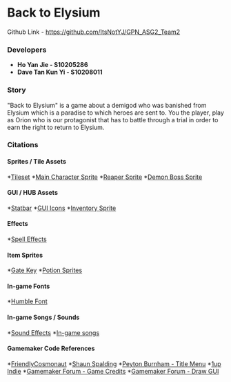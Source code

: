 # Back to Elysium
Github Link - https://github.com/ItsNotYJ/GPN_ASG2_Team2

### Developers
* **Ho Yan Jie - S10205286**
* **Dave Tan Kun Yi - S10208011**

### Story
"Back to Elysium" is a game about a demigod who was banished from Elysium which is a paradise to which heroes are sent to.
You the player, play as Orion who is our protagonist that has to battle through a trial in order to earn the right to return to Elysium.

### Citations
#### Sprites / Tile Assets
*[Tileset](https://rekkimaru.itch.io/dungeon-rpg-tileset)
*[Main Character Sprite](https://szadiart.itch.io/rpg-main-character)
*[Reaper Sprite](https://samuellee.itch.io/reaper-animated-pixel-art)
*[Demon Boss Sprite](https://ansimuz.itch.io/gothicvania-patreon-collection)

#### GUI / HUB Assets
*[Statbar](https://adwitr.itch.io/pixel-health-bar-asset-pack-2)
*[GUI Icons](https://kyrise.itch.io/kyrises-free-16x16-rpg-icon-pack)
*[Inventory Sprite](https://drunkenimpgamestudio.itch.io/pixel-ui-borders)

#### Effects
*[Spell Effects](https://xyezawr.itch.io/gif-free-pixel-effects-pack-12-mini-magick-shoots-3)

#### Item Sprites
*[Gate Key](https://drxwat.itch.io/pixel-art-key)
*[Potion Sprites](https://tilation.itch.io/multi-size-isometric-potions)

#### In-game Fonts
*[Humble Font](https://somepx.itch.io/humble-fonts-free)

#### In-game Songs / Sounds
*[Sound Effects](https://phoenix1291.itch.io/sound-effects-pack-2)
*[In-game songs](https://xdeviruchi.itch.io/8-bit-fantasy-adventure-music-pack)

#### Gamemaker Code References
*[FriendlyCosmonaut](https://www.youtube.com/channel/UCKCKHxkH8zqV9ltWZw0JFig)
*[Shaun Spalding](https://www.youtube.com/channel/UCn7FE3Tx391g1tWPv-1tv7Q)
*[Peyton Burnham - Title Menu](https://www.youtube.com/watch?v=xLasKr0ekHY&t=5s)
*[1up Indie](https://www.youtube.com/channel/UCeG_QgoqaE---bsr9h0VQxg)
*[Gamemaker Forum - Game Credits](https://forum.yoyogames.com/index.php?threads/how-to-program-credits-into-the-game.67314/)
*[Gamemaker Forum - Draw GUI](https://forum.yoyogames.com/index.php?threads/solved-how-to-scale-gui.24598/)